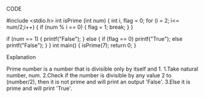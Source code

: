 
CODE

#include <stdio.h>
int isPrime (int num)
{
  int i, flag = 0;
  for (i = 2; i<= num/2;i++) {
    if (num % i == 0) {
      flag = 1;
      break;
    }
  }

  if (num == 1) {
    printf("False");
  } 
  else {
    if (flag == 0)
      printf("True");
    else
      printf("False");
  }
}
int main() {
	isPrime(7);
return 0;
}

Explanation

Prime number is a number that is divisible only by itself and 1.
1.Take natural number, num.
2.Check if the number is divisible by any value 2 to (number/2), then it is not prime and will print an output 'False'.
3.Else it is prime and will print 'True'.

